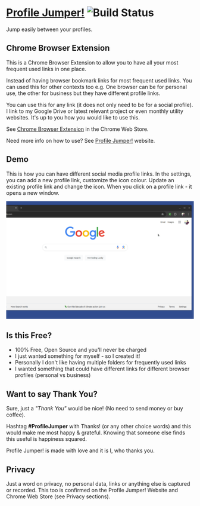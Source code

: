 # [Profile Jumper!](https://profilejumper.com) ![Build Status](https://github.com/mrupgradable/profile-jumper/actions/workflows/build-and-test.yml/badge.svg?branch=build-and-tag)
Jump easily between your profiles.

## Chrome Browser Extension
This is a Chrome Browser Extension to allow you to have all your most frequent used links in one place.

Instead of having browser bookmark links for most frequent used links.
You can used this for other contexts too e.g. One browser can be for personal use, the other for business but they have different profile links.

You can use this for any link (it does not only need to be for a social profile). I link to my Google Drive or latest relevant project or even monthly utility websites. It's up to you how you would like to use this. 

See [Chrome Browser Extension](https://chromewebstore.google.com/detail/profile-jumper/fgjjcaimpepmohgbbeaooecldlknlkef) in the Chrome Web Store.

Need more info on how to use?
See [Profile Jumper!](https://profilejumper.com) website.

## Demo
This is how you can have different social media profile links. 
In the settings, you can add a new profile link, customize the icon colour. 
Update an existing profile link and change the icon. 
When you click on a profile link - it opens a new window.

![Profile Jumper Demo](artwork/demo/profile-jumper-demo.gif)

## Is this Free?
* 100% Free, Open Source and you'll never be charged
* I just wanted something for myself - so I created it!
* Personally I don't like having multiple folders for frequently used links
* I wanted something that could have different links for different browser profiles (personal vs business)

## Want to say Thank You?
Sure, just a _"Thank You"_ would be nice! (No need to send money or buy coffee).

Hashtag **#ProfileJumper** with Thanks! (or any other choice words) and this would make me most happy & grateful. Knowing that someone else finds this useful is happiness squared. 

Profile Jumper! is made with love and it is I, who thanks you.

## Privacy
Just a word on privacy, no personal data, links or anything else is captured or recorded.
This too is confirmed on the Profile Jumper! Website and Chrome Web Store (see Privacy sections).

